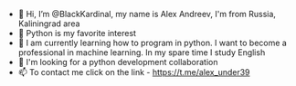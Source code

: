 - 👋 Hi, I’m @BlackKardinal, my name is Alex Andreev, I'm from Russia, Kaliningrad area
- 👀 Python is my favorite interest
- 🌱 I am currently learning how to program in python. I want to become a professional in machine learning. In my spare time I study English
- 💞️ I'm looking for a python development collaboration
- 📫 To contact me click on the link - https://t.me/alex_under39

<!---
BlackKardinal/BlackKardinal is a ✨ special ✨ repository because its `README.md` (this file) appears on your GitHub profile.
You can click the Preview link to take a look at your changes.
--->
